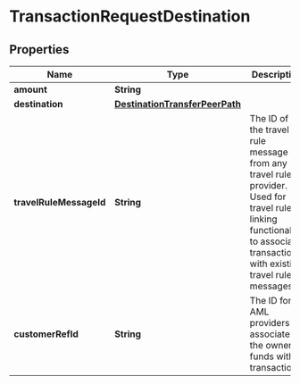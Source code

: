 

# TransactionRequestDestination


## Properties

| Name | Type | Description | Notes |
|------------ | ------------- | ------------- | -------------|
|**amount** | **String** |  |  [optional] |
|**destination** | [**DestinationTransferPeerPath**](DestinationTransferPeerPath.md) |  |  [optional] |
|**travelRuleMessageId** | **String** | The ID of the travel rule message from any travel rule provider. Used for travel rule linking functionality to associate transactions with existing travel rule messages. |  [optional] |
|**customerRefId** | **String** | The ID for AML providers to associate the owner of funds with transactions. |  [optional] |



